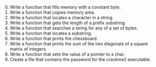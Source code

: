 0.	Write a function that fills memory with a constant byte.
1.	Write a function that copies memory area.
2.	Write a function that locates a character in a string.
3.	Write a function that gets the length of a prefix substring.
4.	Write a function that searches a string for any of a set of bytes.
5.	Write a function that locates a substring.
6.	Write a function that prints the chessboard.
7.	Write a function that prints the sum of the two diagonals of a square matrix of integers.
8.	Write a function that sets the value of a pointer to a char.
9.	Create a file that contains the password for the crackme2 executable.
